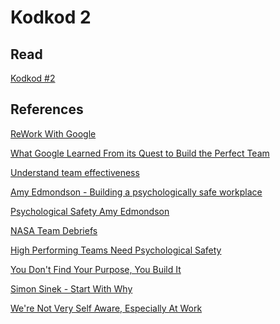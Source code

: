 # Kodkod 2
## Read

[Kodkod #2][1]


## References

[ReWork With Google][2]

[What Google Learned From its Quest to Build the Perfect Team][3]

[Understand team effectiveness][4]

[Amy Edmondson - Building a psychologically safe workplace][5]

[Psychological Safety Amy Edmondson][6]

[NASA Team Debriefs][7]

[High Performing Teams Need Psychological Safety][8]

[You Don't Find Your Purpose, You Build It][9]

[Simon Sinek - Start With Why][10]

[We're Not Very Self Aware, Especially At Work][11]


[1]: http://www.k0dk0d.com/pdfs/kodkod2.pdf "Kodkod #2"
[2]: https://rework.withgoogle.com/
[3]: https://www.nytimes.com/2016/02/28/magazine/what-google-learned-from-its-quest-to-build-the-perfect-team.html
[4]: https://rework.withgoogle.com/print/guides/5721312655835136/
[5]: https://www.youtube.com/watch?v=LhoLuui9gX8
[6]: http://web.mit.edu/curhan/www/docs/Articles/15341_Readings/Group_Performance/Edmondson%20Psychological%20safety.pdf
[7]: https://rework.withgoogle.com/blog/nasa-team-debriefs/
[8]: https://hbr.org/2017/08/high-performing-teams-need-psychological-safety-heres-how-to-create-it
[9]: https://hbr.org/2017/10/you-dont-find-your-purpose-you-build-it
[10]: https://www.youtube.com/watch?v=IPYeCltXpxw
[11]: https://hbr.org/2015/03/research-were-not-very-self-aware-especially-at-work
